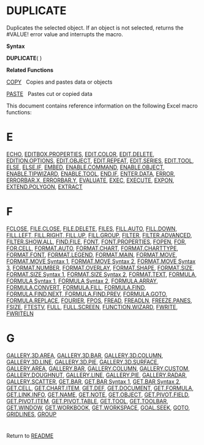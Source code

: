 # DUPLICATE

Duplicates the selected object. If an object is not selected, returns
the \#VALUE\! error value and interrupts the macro.

**Syntax**

**DUPLICATE**( )

**Related Functions**

[COPY](COPY.md)&nbsp;&nbsp;&nbsp;Copies and pastes data or objects

[PASTE](PASTE.md)&nbsp;&nbsp;&nbsp;Pastes cut or copied data

<span id="E" class="anchor"></span>This document contains reference
information on the following Excel macro functions:

# E

[ECHO](#echo), [EDITBOX.PROPERTIES](#editbox.properties),
[EDIT.COLOR](#edit.color), [EDIT.DELETE](#edit.delete),
[EDITION.OPTIONS](#edition.options), [EDIT.OBJECT](#edit.object),
[EDIT.REPEAT](#edit.repeat), [EDIT.SERIES](#edit.series),
[EDIT.TOOL](#edit.tool), [ELSE](#else), [ELSE.IF](#else.if),
[EMBED](#embed), [ENABLE.COMMAND](#enable.command),
[ENABLE.OBJECT](#enable.object), [ENABLE.TIPWIZARD](#enable.tipwizard),
[ENABLE.TOOL](#enable.tool), [END.IF](#end.if),
[ENTER.DATA](#enter.data), [ERROR](#error), [ERRORBAR.X,
ERRORBAR.Y](#errorbar.x-errorbar.y), [EVALUATE](#evaluate),
[EXEC](#exec), [EXECUTE](#execute), [EXPON](#expon),
[EXTEND.POLYGON](#extend.polygon), [EXTRACT](#extract)

# F

[FCLOSE](#fclose), [FILE.CLOSE](#file.close),
[FILE.DELETE](#file.delete), [FILES](#files), [FILL.AUTO](#fill.auto),
[FILL.DOWN, FILL.LEFT, FILL.RIGHT,
FILL.UP](#fill.down-fill.left-fill.right-fill.up),
[FILL.GROUP](#fill.group), [FILTER](#filter),
[FILTER.ADVANCED](#filter.advanced),
[FILTER.SHOW.ALL](#filter.show.all), [FIND.FILE](#find.file),
[FONT](#font), [FONT.PROPERTIES](#font.properties), [FOPEN](#fopen),
[FOR](#for), [FOR.CELL](#for.cell), [FORMAT.AUTO](#format.auto),
[FORMAT.CHART](#format.chart), [FORMAT.CHARTTYPE](#format.charttype),
[FORMAT.FONT](#format.font), [FORMAT.LEGEND](#format.legend),
[FORMAT.MAIN](#format.main), [FORMAT.MOVE](#format.move), [FORMAT.MOVE
Syntax 1](#format.move-syntax-1), [FORMAT.MOVE Syntax
2](#format.move-syntax-2), [FORMAT.MOVE Syntax
3](#format.move-syntax-3), [FORMAT.NUMBER](#format.number),
[FORMAT.OVERLAY](#format.overlay), [FORMAT.SHAPE](#format.shape),
[FORMAT.SIZE](#format.size), [FORMAT.SIZE Syntax
1](#format.size-syntax-1), [FORMAT.SIZE Syntax
2](#format.size-syntax-2), [FORMAT.TEXT](#format.text),
[FORMULA](#formula), [FORMULA Syntax 1](#formula-syntax-1), [FORMULA
Syntax 2](#formula-syntax-2), [FORMULA.ARRAY](#formula.array),
[FORMULA.CONVERT](#formula.convert), [FORMULA.FILL](#formula.fill),
[FORMULA.FIND](#formula.find), [FORMULA.FIND.NEXT,
FORMULA.FIND.PREV](#formula.find.next-formula.find.prev),
[FORMULA.GOTO](#formula.goto), [FORMULA.REPLACE](#formula.replace),
[FOURIER](#fourier), [FPOS](#fpos), [FREAD](#fread),
[FREADLN](#freadln), [FREEZE.PANES](#freeze.panes), [FSIZE](#fsize),
[FTESTV](#ftestv), [FULL](#full), [FULL.SCREEN](#full.screen),
[FUNCTION.WIZARD](#function.wizard), [FWRITE](#fwrite),
[FWRITELN](#fwriteln)

# G

[GALLERY.3D.AREA](#gallery.3d.area), [GALLERY.3D.BAR](#gallery.3d.bar),
[GALLERY.3D.COLUMN](#gallery.3d.column),
[GALLERY.3D.LINE](#gallery.3d.line), [GALLERY.3D.PIE](#gallery.3d.pie),
[GALLERY.3D.SURFACE](#gallery.3d.surface),
[GALLERY.AREA](#gallery.area), [GALLERY.BAR](#gallery.bar),
[GALLERY.COLUMN](#gallery.column), [GALLERY.CUSTOM](#gallery.custom),
[GALLERY.DOUGHNUT](#gallery.doughnut), [GALLERY.LINE](#gallery.line),
[GALLERY.PIE](#gallery.pie), [GALLERY.RADAR](#gallery.radar),
[GALLERY.SCATTER](#gallery.scatter), [GET.BAR](#get.bar), [GET.BAR
Syntax 1](#get.bar-syntax-1), [GET.BAR Syntax 2](#get.bar-syntax-2),
[GET.CELL](#get.cell), [GET.CHART.ITEM](#get.chart.item),
[GET.DEF](#get.def), [GET.DOCUMENT](#get.document),
[GET.FORMULA](#get.formula), [GET.LINK.INFO](#get.link.info),
[GET.NAME](#get.name), [GET.NOTE](#get.note), [GET.OBJECT](#get.object),
[GET.PIVOT.FIELD](#get.pivot.field), [GET.PIVOT.ITEM](#get.pivot.item),
[GET.PIVOT.TABLE](#get.pivot.table), [GET.TOOL](#get.tool),
[GET.TOOLBAR](#get.toolbar), [GET.WINDOW](#get.window),
[GET.WORKBOOK](#get.workbook), [GET.WORKSPACE](#get.workspace),
[GOAL.SEEK](#goal.seek), [GOTO](#goto), [GRIDLINES](#gridlines),
[GROUP](#group)

# 


Return to [README](README.md#D)

